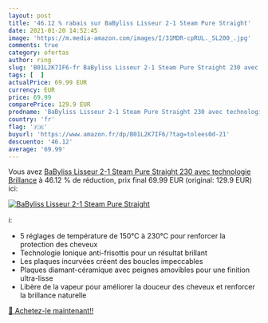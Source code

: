 ```yaml
---
layout: post
title: '46.12 % rabais sur BaByliss Lisseur 2-1 Steam Pure Straight'
date: 2021-01-20 14:52:45
image: 'https://m.media-amazon.com/images/I/31MDR-cpRUL._SL200_.jpg'
comments: true
category: ofertas
author: ring
slug: 'B01L2K7IF6-fr BaByliss Lisseur 2-1 Steam Pure Straight 230 avec...'
tags: [  ]
actualPrice: 69.99 EUR
currency: EUR
price: 69.99
comparePrice: 129.9 EUR
prodname: 'BaByliss Lisseur 2-1 Steam Pure Straight 230 avec technologie Brillance'
country: 'fr'
flag: '🇫🇷'
buyurl: 'https://www.amazon.fr/dp/B01L2K7IF6/?tag=tolees0d-21'
descuento: '46.12'
average: '69.99'
---
```


Vous avez [BaByliss Lisseur 2-1 Steam Pure Straight 230 avec technologie Brillance](https://www.amazon.fr/dp/B01L2K7IF6/?tag=tolees0d-21)  à  46.12 % de réduction, prix final  69.99 EUR (original: 129.9 EUR) ici:

[![BaByliss Lisseur 2-1 Steam Pure Straight](https://m.media-amazon.com/images/I/31MDR-cpRUL._SL200_.jpg)](https://www.amazon.fr/dp/B01L2K7IF6/?tag=tolees0d-21)

ℹ️:

- 5 réglages de température de 150°C à 230°C pour renforcer la protection des cheveux
- Technologie Ionique anti-frisottis pour un résultat brillant
- Les plaques incurvées créent des boucles impeccables
- Plaques diamant-céramique avec peignes amovibles pour une finition ultra-lisse
- Libère de la vapeur pour améliorer la douceur des cheveux et renforcer la brillance naturelle

[🛒 Achetez-le maintenant!!](https://www.amazon.fr/dp/B01L2K7IF6/?tag=tolees0d-21)
